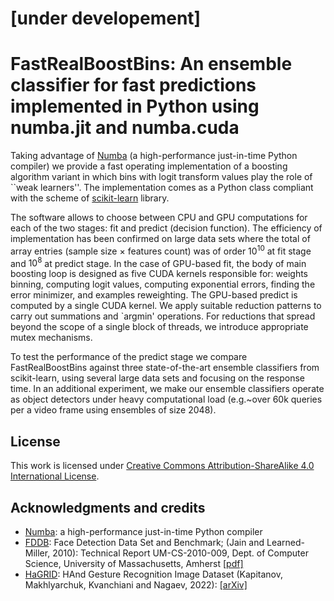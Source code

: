 # [under developement]
# FastRealBoostBins: An ensemble classifier for fast predictions implemented in Python using numba.jit and numba.cuda

Taking advantage of [Numba](https://numba.pydata.org/) (a high-performance just-in-time Python compiler) 
we provide a fast operating implementation 
of a boosting algorithm variant in which bins with logit transform values 
play the role of ``weak learners''. The implementation comes as a Python class compliant
with the scheme of [scikit-learn](https://scikit-learn.org) library. 

The software allows to choose between CPU and GPU computations for each of the two stages: fit and predict (decision function). 
The efficiency of implementation has been confirmed on large data sets where the total of array entries (sample size $\times$ features count) 
was of order $10^{10}$ at fit stage and $10^{8}$ at predict stage. In the case of GPU-based fit, the body of main boosting loop 
is designed as five CUDA kernels responsible for: weights binning, computing logit values, computing exponential errors, 
finding the error minimizer, and examples reweighting. The GPU-based predict is computed by a single CUDA kernel. 
We apply suitable reduction patterns to carry out summations and `argmin' operations. For reductions 
that spread beyond the scope of a single block of threads, we introduce appropriate mutex mechanisms.

To test the performance of the predict stage we compare FastRealBoostBins against three state-of-the-art ensemble classifiers from scikit-learn,
using several large data sets and focusing on the response time. In an additional experiment, we make our ensemble classifiers operate as object 
detectors under heavy computational load (e.g.~over $60$k queries per a video frame using ensembles of size $2048$).

## License
This work is licensed under <a rel="license" href="http://creativecommons.org/licenses/by-sa/4.0/">Creative Commons Attribution-ShareAlike 4.0 International License</a>.

## Acknowledgments and credits
- [Numba](https://numba.pydata.org): a high-performance just-in-time Python compiler
- [FDDB](http://vis-www.cs.umass.edu/fddb): Face Detection Data Set and Benchmark; (Jain and Learned-Miller, 2010): Technical Report UM-CS-2010-009, Dept. of Computer Science, University of Massachusetts, Amherst [[pdf]](http://vis-www.cs.umass.edu/fddb/fddb.pdf)
- [HaGRID](https://github.com/hukenovs/hagrid): HAnd Gesture Recognition Image Dataset (Kapitanov, Makhlyarchuk, Kvanchiani and Nagaev, 2022): [[arXiv]](https://arxiv.org/abs/2206.08219)
